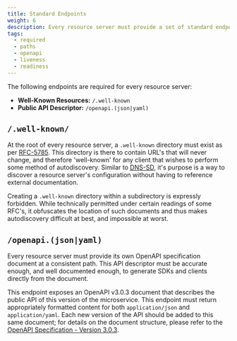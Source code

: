 ```yaml
---
title: Standard Endpoints
weight: 6
description: Every resource server must provide a set of standard endpoints to ensure that clients can discover and interact with the service.
tags:
  - required
  - paths
  - openapi
  - liveness
  - readiness
---
```


The following endpoints are required for every resource server:

- **Well-Known Resources:** `/.well-known`
- **Public API Descriptor:**  `/openapi.(json|yaml)`

## `/.well-known/`

At the root of every resource server, a `.well-known` directory must exist as
per [RFC-5785](https://www.rfc-editor.org/rfc/rfc5785.txt). This directory is there to contain
URL's that will never change, and therefore 'well-known' for any client that wishes to perform some
method of autodiscovery. Similar to [DNS-SD](https://www.rfc-editor.org/rfc/rfc6763.txt), it's purpose is
a way to discover a resource server's configuration without having to reference external documentation.

Creating a `.well-known` directory within a subdirectory is expressly forbidden. While technically permitted
under certain readings of some RFC's, it obfuscates the location of such documents and thus makes
autodiscovery difficult at best, and impossible at worst.

## `/openapi.(json|yaml)`

Every resource server must provide its own OpenAPI specification document at a consistent path. This API descriptor must
be accurate enough, and well documented enough, to generate SDKs and clients directly from the document.

This endpoint exposes an OpenAPI v3.0.3 document that describes the public API of this version of the microservice. This
endpoint must return appropriately formatted content for both `application/json` and `application/yaml`. Each new
version of the API should be added to this same document; for details on the document structure, please refer to
the [OpenAPI Specification - Version 3.0.3](https://swagger.io/specification/).

